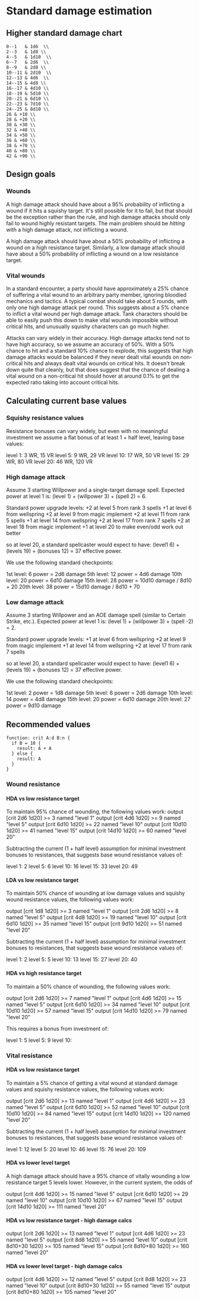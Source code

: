 # Standard damage estimation

## Higher standard damage chart
```
0--1   & 1d6  \\
2--3   & 1d8 \\
4--5   & 1d10  \\
6--7   & 2d6  \\
8--9   & 2d8 \\
10--11 & 2d10  \\
12--13 & 4d6  \\
14--15 & 4d8 \\
16--17 & 4d10 \\
18--19 & 5d10 \\
20--21 & 6d10 \\
22--23 & 7d10 \\
24--25 & 8d10 \\
26 & +10 \\
28 & +20 \\
30 & +30 \\
32 & +40 \\
34 & +50 \\
36 & +60 \\
38 & +70 \\
40 & +80 \\
42 & +90 \\
```

## Design goals

### Wounds

A high damage attack should have about a 95% probability of inflicting a wound if it hits a squishy
target. It's still possible for it to fail, but that should be the exception rather than the rule,
and high damage attacks should only fail to wound highly resistant targets. The main problem should
be *hitting* with a high damage attack, not inflicting a wound.

A high damage attack should have about a 50% probability of inflicting a wound on a high
resistance target. Similarly, a low damage attack should have about a 50% probability of inflicting
a wound on a low resistance target.

### Vital wounds

In a standard encounter, a party should have approximately a 25% chance of suffering a vital wound
to an arbitrary party member, ignoring bloodied mechanics and tactics. A typical combat should
take about 5 rounds, with only one high damage attack per round. This suggests about a 5% chance
to inflict a vital wound per high damage attack. Tank characters should be able to easily push this
down to make vital wounds impossible without critical hits, and unusually squishy characters can go
much higher.

Attacks can vary widely in their accuracy. High damage attacks tend not to have high accuracy, so we
assume an accuracy of 50%. With a 50% chance to hit and a standard 10% chance to explode, this
suggests that high damage attacks would be balanced if they never dealt vital wounds on non-critical
hits and always dealt vital wounds on critical hits. It doesn't break down quite that cleanly, but
that does suggest that the chance of dealing a vital wound on a non-critical hit should hover at
around 0.1% to get the expected ratio taking into account critical hits.

## Calculating current base values

### Squishy resistance values
Resistance bonuses can vary widely, but even with no meaningful investment we assume
a flat bonus of at least 1 + half level, leaving base values:

level 1: 3 WR, 15 VR
level 5: 9 WR, 29 VR
level 10: 17 WR, 50 VR
level 15: 29 WR, 80 VR
level 20: 46 WR, 120 VR

### High damage attack
Assume 3 starting Willpower and a single-target damage spell. Expected power at level 1 is:
(level 1) + (willpower 3) + (spell 2) = 6.

Standard power upgrade levels:
+2 at level 5 from rank 3 spells
+1 at level 6 from wellspring
+2 at level 9 from magic implement
+2 at level 11 from rank 5 spells
+1 at level 14 from wellspring
+2 at level 17 from rank 7 spells
+2 at level 18 from magic implement
+1 at level 20 to make even/odd work out better

so at level 20, a standard spellcaster would expect to have:
(level1 6) + (levels 19) + (bonuses 12) = 37 effective power.

We use the following standard checkpoints:

1st level: 6 power = 2d6 damage
5th level: 12 power = 4d6 damage
10th level: 20 power = 6d10 damage
15th level: 28 power = 10d10 damage / 8d10 + 20
20th level: 38 power = 15d10 damage / 8d10 + 70

### Low damage attack
Assume 3 starting Willpower and an AOE damage spell (similar to Certain Strike, etc.). Expected power at level 1 is:
(level 1) + (willpower 3) + (spell -2) = 2.

Standard power upgrade levels:
+1 at level 6 from wellspring
+2 at level 9 from magic implement
+1 at level 14 from wellspring
+2 at level 17 from rank 7 spells

so at level 20, a standard spellcaster would expect to have:
(level1 6) + (levels 19) + (bonuses 12) = 37 effective power.

We use the following standard checkpoints:

1st level: 2 power = 1d8 damage
5th level: 6 power = 2d6 damage
10th level: 14 power = 4d8 damage
15th level: 20 power = 6d10 damage
20th level: 27 power = 9d10 damage

## Recommended values

```
function: crit A:d B:n {
  if B = 10 {
    result: A + A
  } else {
    result: A
  }
}
```

### Wound resistance

#### HDA vs low resistance target

To maintain 95% chance of wounding, the following values work:
output [crit 2d6 1d20] >= 3 named "level 1"
output [crit 4d6 1d20] >= 9 named "level 5"
output [crit 6d10 1d20] >= 22 named "level 10"
output [crit 10d10 1d20] >= 41 named "level 15"
output [crit 14d10 1d20] >= 60 named "level 20"

Subtracting the current (1 + half level) assumption for minimal investment bonuses to resistances,
that suggests base wound resistance values of:

level 1: 2
level 5: 6
level 10: 16
level 15: 33
level 20: 49

#### LDA vs low resistance target

To maintain 50% chance of wounding at low damage values and squishy wound resistance values, the following values work:

output [crit 1d8 1d20] >= 3 named "level 1"
output [crit 2d6 1d20] >= 8 named "level 5"
output [crit 4d8 1d20] >= 19 named "level 10"
output [crit 6d10 1d20] >= 35 named "level 15"
output [crit 9d10 1d20] >= 51 named "level 20"

Subtracting the current (1 + half level) assumption for minimal investment bonuses to resistances,
that suggests base wound resistance values of:

level 1: 2
level 5: 5
level 10: 13
level 15: 27
level 20: 40

#### HDA vs high resistance target

To maintain a 50% chance of wounding, the following values work:

output [crit 2d6 1d20] >= 7 named "level 1"
output [crit 4d6 1d20] >= 15 named "level 5"
output [crit 6d10 1d20] >= 34 named "level 10"
output [crit 10d10 1d20] >= 57 named "level 15"
output [crit 14d10 1d20] >= 79 named "level 20"

This requires a bonus from investment of:

level 1: 5
level 5: 9
level 10: 

### Vital resistance

#### HDA vs low resistance target

To maintain a 5% chance of getting a vital wound at standard damage values and squishy resistance
values, the following values work:

output [crit 2d6 1d20] >= 13 named "level 1"
output [crit 4d6 1d20] >= 23 named "level 5"
output [crit 6d10 1d20] >= 52 named "level 10"
output [crit 10d10 1d20] >= 84 named "level 15"
output [crit 14d10 1d20] >= 120 named "level 20"

Subtracting the current (1 + half level) assumption for minimal investment bonuses to resistances,
that suggests base wound resistance values of:

level 1: 12
level 5: 20
level 10: 46
level 15: 76
level 20: 109

#### HDA vs lower level target

A high damage attack should have a 95% chance of vitally wounding a low resistance target 5
levels lower. However, in the current system, the odds of 

output [crit 4d6 1d20] >= 15 named "level 5"
output [crit 6d10 1d20] >= 29 named "level 10"
output [crit 10d10 1d20] >= 67 named "level 15"
output [crit 14d10 1d20] >= 111 named "level 20"

#### HDA vs low resistance target - high damage calcs

output [crit 2d6 1d20] >= 13 named "level 1"
output [crit 4d6 1d20] >= 23 named "level 5"
output [crit 8d8 1d20] >= 55 named "level 10"
output [crit 8d10+30 1d20] >= 105 named "level 15"
output [crit 8d10+80 1d20] >= 160 named "level 20"

#### HDA vs lower level target - high damage calcs

output [crit 4d6 1d20] >= 12 named "level 5"
output [crit 8d8 1d20] >= 23 named "level 10"
output [crit 8d10+30 1d20] >= 55 named "level 15"
output [crit 8d10+80 1d20] >= 105 named "level 20"
